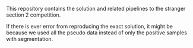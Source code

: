 This repository contains the solution and related pipelines to the stranger section 2 competition.

If there is ever error from reproducing the exact solution, it might be because we used all the pseudo data instead of only the positive samples with segmentation. 